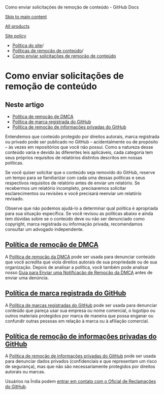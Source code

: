 Como enviar solicitações de remoção de conteúdo - GitHub Docs

[Skip to main content](#main-content)

[All products](/pt)

[Site policy](/site-policy)

* [Política do site](/pt/site-policy)/
* [Políticas de remoção de conteúdo](/pt/site-policy/content-removal-policies)/
* [Como enviar solicitações de remoção de conteúdo](/pt/site-policy/content-removal-policies/submitting-content-removal-requests)

Como enviar solicitações de remoção de conteúdo
==========

Neste artigo
----------

* [Política de remoção de DMCA](#dmca-takedown-policy)
* [Política de marca registrada do GitHub](#github-trademark-policy)
* [Política de remoção de informações privadas do GitHub](#github-private-information-removal-policy)

Entendemos que conteúdo protegido por direitos autorais, marca registrada ou privado pode ser publicado no GitHub – acidentalmente ou de propósito – às vezes em repositórios que você não possui. Como a natureza desse conteúdo varia e devido às diferentes leis aplicáveis, cada categoria tem seus próprios requisitos de relatórios distintos descritos em nossas políticas.

Se você quiser solicitar que o conteúdo seja removido do GitHub, reserve um tempo para se familiarizar com cada uma dessas políticas e seus respectivos requisitos de relatório antes de enviar um relatório. Se recebermos um relatório incompleto, precisaremos solicitar esclarecimentos ou revisões e você precisará reenviar um relatório revisado.

Observe que não podemos ajudá-lo a determinar qual política é apropriada para sua situação específica. Se você revisou as políticas abaixo e ainda tem dúvidas sobre se o conteúdo deve ou não ser denunciado como copyright, marca registrada ou informação privada, recomendamos consultar um advogado independente.

[Política de remoção de DMCA](#dmca-takedown-policy)
----------

A [Política de remoção da DMCA](/pt/site-policy/content-removal-policies/dmca-takedown-policy) pode ser usada para denunciar conteúdo que você acredita que viola direitos autorais de sua propriedade ou de sua organização. Depois de analisar a política, você também pode analisar nosso [Guia para Enviar uma Notificação de Remoção da DMCA](/pt/site-policy/content-removal-policies/guide-to-submitting-a-dmca-takedown-notice) antes de enviar uma denúncia.

[Política de marca registrada do GitHub](#github-trademark-policy)
----------

A [Política de marcas registradas do GitHub](/pt/site-policy/content-removal-policies/github-trademark-policy) pode ser usada para denunciar conteúdo que pareça usar sua empresa ou nome comercial, o logotipo ou outros materiais protegidos por marca de maneira que possa enganar ou confundir outras pessoas em relação à marca ou à afiliação comercial.

[Política de remoção de informações privadas do GitHub](#github-private-information-removal-policy)
----------

A [Política de remoção de informações privadas do GitHub](/pt/site-policy/content-removal-policies/github-private-information-removal-policy) pode ser usada para denunciar dados privados (confidenciais e que representam um risco de segurança), mas que não são necessariamente protegidos por direitos autorais ou marcas.

Usuários na Índia podem [entrar em contato com o Oficial de Reclamações do GitHub](https://support.github.com/contact/india-grievance-officer).
